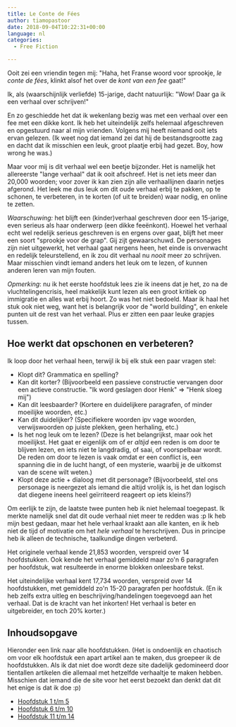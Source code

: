 ```yaml
---
title: Le Conte de Fées
author: tiamopastoor
date: 2018-09-04T10:22:31+00:00
language: nl
categories:
  - Free Fiction

---
```

Ooit zei een vriendin tegen mij: "Haha, het Franse woord voor sprookje, _le conte de fées_, klinkt alsof het over de _kont van een fee_ gaat!"

Ik, als (waarschijnlijk verliefde) 15-jarige, dacht natuurlijk: "Wow! Daar ga ik een verhaal over schrijven!"

En zo geschiedde het dat ik wekenlang bezig was met een verhaal over een fee met een dikke kont. Ik heb het uiteindelijk zelfs helemaal afgeschreven en opgestuurd naar al mijn vrienden. Volgens mij heeft niemand ooit iets ervan gelezen. (Ik weet nog dat iemand zei dat hij de bestandsgrootte zag en dacht dat ik misschien een leuk, groot plaatje erbij had gezet. Boy, how wrong he was.)

Maar voor mij is dit verhaal wel een beetje bijzonder. Het is namelijk het allereerste "lange verhaal" dat ik ooit afschreef. Het is net iets meer dan 20,000 woorden; voor zover ik kan zien zijn alle verhaallijnen daarin netjes afgerond. Het leek me dus leuk om dit oude verhaal erbij te pakken, op te schonen, te verbeteren, in te korten (of uit te breiden) waar nodig, en online te zetten.

_Waarschuwing:_ het blijft een (kinder)verhaal geschreven door een 15-jarige, even serieus als haar onderwerp (een dikke feeënkont). Hoewel het verhaal echt wel redelijk serieus geschreven is en ergens over gaat, blijft het meer een soort "sprookje voor de grap". Gij zijt gewaarschuwd. De personages zijn niet uitgewerkt, het verhaal gaat nergens heen, het einde is onverwacht en redelijk teleurstellend, en ik zou dit verhaal nu _nooit_ meer zo schrijven. Maar misschien vindt iemand anders het leuk om te lezen, of kunnen anderen leren van mijn fouten.

_Opmerking_: nu ik het eerste hoofdstuk lees zie ik ineens dat je het, zo na de vluchtelingencrisis, heel makkelijk kunt lezen als een groot kritiek op immigratie en alles wat erbij hoort. Zo was het niet bedoeld. Maar ik haal het stuk ook niet weg, want het is belangrijk voor de "world building", en enkele punten uit de rest van het verhaal. Plus er zitten een paar leuke grapjes tussen.


## Hoe werkt dat opschonen en verbeteren?

Ik loop door het verhaal heen, terwijl ik bij elk stuk een paar vragen stel:

  * Klopt dit? Grammatica en spelling?
  * Kan dit korter? (Bijvoorbeeld een passieve constructie vervangen door een actieve constructie. "Ik word geslagen door Henk" => "Henk sloeg mij")
  * Kan dit leesbaarder? (Kortere en duidelijkere paragrafen, of minder moeilijke woorden, etc.)
  * Kan dit duidelijker? (Specifiekere woorden ipv vage woorden, verwijswoorden op juiste plekken, geen herhaling, etc.)
  * Is het nog leuk om te lezen? (Deze is het belangrijkst, maar ook het moeilijkst. Het gaat er eigenlijk om of er _altijd_ een reden is om door te blijven lezen, en iets niet te langdradig, of saai, of voorspelbaar wordt. De reden om door te lezen is vaak omdat er een conflict is, een spanning die in de lucht hangt, of een mysterie, waarbij je de uitkomst van de scene wilt weten.)
  * Klopt deze actie + dialoog met dit personage? (Bijvoorbeeld, stel ons personage is neergezet als iemand die altijd vrolijk is, is het dan logisch dat diegene ineens heel geïrriteerd reageert op iets kleins?)

Om eerlijk te zijn, de laatste twee punten heb ik niet helemaal toegepast. Ik merkte namelijk snel dat dit oude verhaal niet meer te redden was :p Ik heb mijn best gedaan, maar het hele verhaal kraakt aan alle kanten, en ik heb niet de tijd of motivatie om het _hele verhaal_ te herschrijven. Dus in principe heb ik alleen de technische, taalkundige dingen verbeterd.

Het originele verhaal kende 21,853 woorden, verspreid over 14 hoofdstukken. Ook kende het verhaal gemiddeld maar zo'n 6 paragrafen per hoofdstuk, wat resulteerde in enorme blokken onleesbare tekst.

Het uiteindelijke verhaal kent 17,734 woorden, verspreid over 14 hoofdstukken, met gemiddeld zo'n 15-20 paragrafen per hoofdstuk. (En ik heb zelfs extra uitleg en beschrijving/handelingen toegevoegd aan het verhaal. Dat is de kracht van het inkorten! Het verhaal is beter en uitgebreider, en toch 20% korter.)

## Inhoudsopgave

Hieronder een link naar alle hoofdstukken. (Het is ondoenlijk en chaotisch om voor elk hoofdstuk een apart artikel aan te maken, dus groepeer ik de hoofdstukken. Als ik dat niet doe wordt deze site dadelijk gedomineerd door tientallen artikelen die allemaal met hetzelfde verhaaltje te maken hebben. Misschien dat iemand die de site voor het eerst bezoekt dan denkt dat dit het enige is dat ik doe :p)

  * [Hoofdstuk 1 t/m 5][1]
  * [Hoofdstuk 6 t/m 10][2]
  * [Hoofdstuk 11 t/m 14][3]

 [1]: /blog/2018/2018-09-04-le-conte-de-fees-hoofdstuk-1-t-m-5/
 [2]: /blog/2018/2018-09-04-le-conte-de-fees-hoofdstuk-6-t-m-10/
 [3]: /blog/2018/2018-09-04-le-conte-de-fees-hoofdstuk-11-t-m-14/
